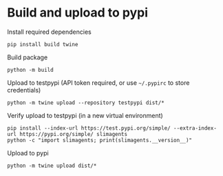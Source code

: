 # Build and upload to pypi

Install required dependencies
```shell
pip install build twine
```

Build package
```shell
python -m build
```

Upload to testpypi (API token required, or use `~/.pypirc` to store credentials)
```shell
python -m twine upload --repository testpypi dist/*
```

Verify upload to testpypi (in a new virtual environment)
```shell
pip install --index-url https://test.pypi.org/simple/ --extra-index-url https://pypi.org/simple/ slimagents
python -c "import slimagents; print(slimagents.__version__)"
```

Upload to pypi
```shell
python -m twine upload dist/*
```